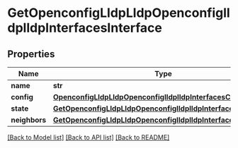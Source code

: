 # GetOpenconfigLldpLldpOpenconfiglldplldpInterfacesInterface

## Properties
Name | Type | Description | Notes
------------ | ------------- | ------------- | -------------
**name** | **str** |  | 
**config** | [**OpenconfigLldpLldpOpenconfiglldplldpInterfacesConfig**](OpenconfigLldpLldpOpenconfiglldplldpInterfacesConfig.md) |  | [optional] 
**state** | [**GetOpenconfigLldpLldpOpenconfiglldplldpInterfacesState**](GetOpenconfigLldpLldpOpenconfiglldplldpInterfacesState.md) |  | [optional] 
**neighbors** | [**GetOpenconfigLldpLldpOpenconfiglldplldpInterfacesNeighbors**](GetOpenconfigLldpLldpOpenconfiglldplldpInterfacesNeighbors.md) |  | [optional] 

[[Back to Model list]](../README.md#documentation-for-models) [[Back to API list]](../README.md#documentation-for-api-endpoints) [[Back to README]](../README.md)


